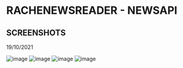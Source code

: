 # RACHENEWSREADER - NEWSAPI
## SCREENSHOTS
19/10/2021

![image](https://user-images.githubusercontent.com/47298653/137864111-a9ff7e07-1389-40ba-84dd-12f9332dabaf.png)
![image](https://user-images.githubusercontent.com/47298653/137864194-8adad260-f5e7-4716-8a82-682d9fe59632.png)
![image](https://user-images.githubusercontent.com/47298653/137967859-715a14ef-1c18-4642-a0e0-411c3115107e.png)
![image](https://user-images.githubusercontent.com/47298653/138024765-4e6e86fc-c6cf-4683-88c7-c54a99d696ec.png)




